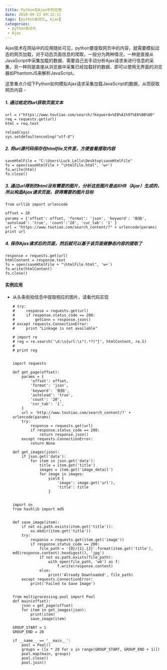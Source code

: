 ```yaml
---
title: Python在Ajax中的应用
date: 2018-09-23 09:12:11
tags: [python自动化, Ajax]
categories:
 - python自动化
 - Ajax
---
```


Ajax技术在网站中的应用随处可见，python要提取网页中的内容，就需要模拟动态的网页加载，对于动态页面信息的爬取，一般分为两种情况，一种是直接从JavaScript中采集加载的数据、需要自己去手动分析Ajax请求来进行信息的采集，另一种则是直接从浏览器中采集已经加载好的数据、即可以使用无界面的浏览器如PhantomJS来解析JavaScript。

这里重点介绍下Python如何模拟Ajax请求采集加载JavaScript的数据，从而获取网页内容 -
<!--more-->

##### 1. 通过给定的url获取页面文本
```
url = r"https://www.toutiao.com/search/?keyword=%E8%A1%97%E6%8B%8D"
req = requests.get(url)
html = req.text

reload(sys)
sys.setdefaultencoding("utf-8")
```

##### 2. 将url源代码保存在htmlfile文件里，方便查看提取内容
```
saveHtmlFile = "C:\Users\Luck_Lello\Desktop\saveHtmlFile"
fo = open(saveHtmlFile + "\htmlFile.html", 'w+')
fo.write(html)
fo.close()
```

##### 3. 通过url得到的html没有需要的图片，分析这些图片是由XHR（Ajar）生成的，所以构造Ajax请求页面，获得需要的图片目标
```
from urllib import urlencode

offset = 20
params = {'offset': offset, 'format': 'json', 'keyword': '街拍', 'autoload': 'true', 'count':'20', 'cur_tab': '1' }
url = "https://www.toutiao.com/search_content/?" + urlencode(params)
print url
```

##### 4. 保存Ajax请求后的页面，然后就可以基于该页面做静态内容的提取了
```
response = requests.get(url)
htmlContent = response.text
fo = open(saveHtmlFile + "\htmlFile.html", 'w+')
fo.write(htmlContent)
fo.close()
```


#### 实例应用
- 从头条街拍信息中提取相应的图片，请看代码实现

  ```
  # try:
  #     response = requests.get(url)
  #     if response.status_code == 200:
  #         getConn = response.json()
  # except requests.ConnectionError:
  #     print "Linkage is not available"

  # import re
  # reg = re.search('\d:\s{url:\s"(.*?)"}', htmlContent, re.S)
  #
  # print reg


  import requests

  def get_page(offset):
      params = {
          'offset': offset,
          'format': 'json',
          'keyword': '街拍',
          'autoload': 'true',
          'count': '20',
          'cur_tab': '1',
      }
      url = 'http://www.toutiao.com/search_content/?' + urlencode(params)
      try:
          response = requests.get(url)
          if response.status_code == 200:
              return response.json()
      except requests.ConnectionError:
          return None

  def get_images(json):
      if json.get('data'):
          for item in json.get('data'):
              title = item.get('title')
              images = item.get('image_detail')
              for image in images:
                  yield {
                      'image': image.get('url'),
                      'title': title
                  }


  import os
  from hashlib import md5


  def save_image(item):
      if not os.path.exists(item.get('title')):
          os.mkdir(item.get('title'))
      try:
          response = requests.get(item.get('image'))
          if response.status_code == 200:
              file_path = '{0}/{1}.{2}'.format(item.get('title'), md5(response.content).hexdigest(), 'jpg')
              if not os.path.exists(file_path):
                  with open(file_path, 'wb') as f:
                      f.write(response.content)
              else:
                  print('Already Downloaded', file_path)
      except requests.ConnectionError:
          print('Failed to Save Image')


  from multiprocessing.pool import Pool
  def main(offset):
      json = get_page(offset)
      for item in get_images(json):
          print(item)
          save_image(item)

  GROUP_START = 1
  GROUP_END = 20

  if __name__ == '__main__':
      pool = Pool()
      groups = ([x * 20 for x in range(GROUP_START, GROUP_END + 1)])
      pool.map(main, groups)
      pool.close()
      pool.join()
  ```
